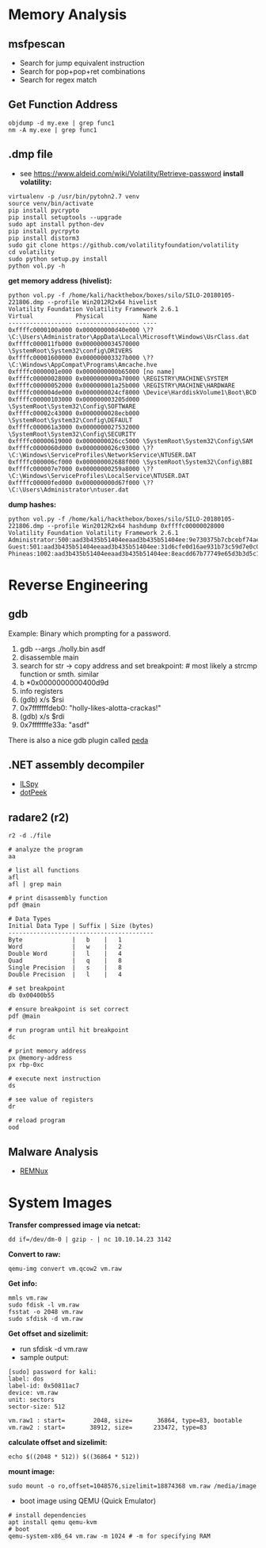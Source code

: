 # Memory Analysis
## msfpescan
* Search for jump equivalent instruction
* Search for pop+pop+ret combinations
* Search for regex match

## Get Function Address
```
objdump -d my.exe | grep func1
nm -A my.exe | grep func1
```

## .dmp file
* see https://www.aldeid.com/wiki/Volatility/Retrieve-password
**install volatility:**
```
virtualenv -p /usr/bin/pytohn2.7 venv
source venv/bin/activate
pip install pycrypto
pip install setuptools --upgrade
sudo apt install python-dev
pip install pycrpyto
pip install distorm3
sudo git clone https://github.com/volatilityfoundation/volatility
cd volatility
sudo python setup.py install
python vol.py -h
```
**get memory address (hivelist):**
```
python vol.py -f /home/kali/hackthebox/boxes/silo/SILO-20180105-221806.dmp --profile Win2012R2x64 hivelist
Volatility Foundation Volatility Framework 2.6.1
Virtual            Physical           Name
------------------ ------------------ ----
0xffffc0000100a000 0x000000000d40e000 \??\C:\Users\Administrator\AppData\Local\Microsoft\Windows\UsrClass.dat
0xffffc000011fb000 0x0000000034570000 \SystemRoot\System32\config\DRIVERS
0xffffc00001600000 0x000000003327b000 \??\C:\Windows\AppCompat\Programs\Amcache.hve
0xffffc0000001e000 0x0000000000b65000 [no name]
0xffffc00000028000 0x0000000000a70000 \REGISTRY\MACHINE\SYSTEM
0xffffc00000052000 0x000000001a25b000 \REGISTRY\MACHINE\HARDWARE
0xffffc000004de000 0x0000000024cf8000 \Device\HarddiskVolume1\Boot\BCD
0xffffc00000103000 0x000000003205d000 \SystemRoot\System32\Config\SOFTWARE
0xffffc00002c43000 0x0000000028ecb000 \SystemRoot\System32\Config\DEFAULT
0xffffc000061a3000 0x0000000027532000 \SystemRoot\System32\Config\SECURITY
0xffffc00000619000 0x0000000026cc5000 \SystemRoot\System32\Config\SAM
0xffffc0000060d000 0x0000000026c93000 \??\C:\Windows\ServiceProfiles\NetworkService\NTUSER.DAT
0xffffc000006cf000 0x000000002688f000 \SystemRoot\System32\Config\BBI
0xffffc000007e7000 0x00000000259a8000 \??\C:\Windows\ServiceProfiles\LocalService\NTUSER.DAT
0xffffc00000fed000 0x000000000d67f000 \??\C:\Users\Administrator\ntuser.dat

```
**dump hashes:**
```
python vol.py -f /home/kali/hackthebox/boxes/silo/SILO-20180105-221806.dmp --profile Win2012R2x64 hashdump 0xffffc00000028000
Volatility Foundation Volatility Framework 2.6.1
Administrator:500:aad3b435b51404eeaad3b435b51404ee:9e730375b7cbcebf74ae46481e07b0c7:::
Guest:501:aad3b435b51404eeaad3b435b51404ee:31d6cfe0d16ae931b73c59d7e0c089c0:::
Phineas:1002:aad3b435b51404eeaad3b435b51404ee:8eacdd67b77749e65d3b3d5c110b0969:::
```
# Reverse Engineering
## gdb
Example: Binary which prompting for a password. 
1. gdb --args ./holly.bin asdf
2. disassemble main
3. search for str -> copy address and set breakpoint: # most likely a strcmp function or smth. similar
4. b \*0x0000000000400d9d 
5. info registers
6. (gdb) x/s $rsi
7. 0x7fffffffdeb0: "holly-likes-alotta-crackas!"
8. (gdb) x/s $rdi
9. 0x7fffffffe33a: "asdf"

There is also a nice gdb plugin called [peda](https://github.com/longld/peda)

## .NET assembly decompiler
* [ILSpy](https://github.com/icsharpcode/ILSpy)
* [dotPeek](https://www.jetbrains.com/decompiler/)

## radare2 (r2)
```
r2 -d ./file

# analyze the program
aa

# list all functions
afl
afl | grep main

# print disassembly function
pdf @main

# Data Types
Initial Data Type | Suffix | Size (bytes)
-----------------------------------------
Byte	          |   b    |   1
Word              |   w    |   2
Double Word       |   l    |   4
Quad              |   q    |   8
Single Precision  |   s    |   8
Double Precision  |   l    |   4

# set breakpoint
db 0x00400b55

# ensure breakpoint is set correct
pdf @main

# run program until hit breakpoint
dc

# print memory address
px @memory-address
px rbp-0xc

# execute next instruction
ds

# see value of registers
dr

# reload program
ood
```

## Malware Analysis
* [REMNux](https://remnux.org/)


# System Images
**Transfer compressed image via netcat:**
```
dd if=/dev/dm-0 | gzip - | nc 10.10.14.23 3142
```
**Convert to raw:**
```
qemu-img convert vm.qcow2 vm.raw
```

**Get info:**
```
mmls vm.raw
sudo fdisk -l vm.raw
fsstat -o 2048 vm.raw
sudo sfdisk -d vm.raw
```
**Get offset and sizelimit:**
* run sfdisk -d vm.raw
* sample output:
```
[sudo] password for kali: 
label: dos
label-id: 0x50811ac7
device: vm.raw
unit: sectors
sector-size: 512

vm.raw1 : start=        2048, size=       36864, type=83, bootable
vm.raw2 : start=       38912, size=      233472, type=83
```
**calculate offset and sizelimit:**
```
echo $((2048 * 512)) $((36864 * 512))
```
**mount image:**
```
sudo mount -o ro,offset=1048576,sizelimit=18874368 vm.raw /media/image
```
* boot image using QEMU (Quick Emulator)
```
# install dependencies
apt install qemu qemu-kvm
# boot
qemu-system-x86_64 vm.raw -m 1024 # -m for specifying RAM
```
